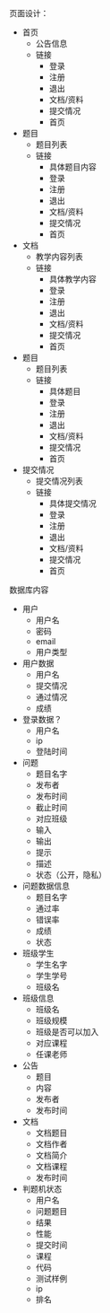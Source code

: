 页面设计：

- 首页
  - 公告信息
  - 链接
    - 登录
    - 注册
    - 退出
    - 文档/资料
    - 提交情况
    - 首页
- 题目
  - 题目列表
  - 链接
    - 具体题目内容
    - 登录
    - 注册
    - 退出
    - 文档/资料
    - 提交情况
    - 首页
- 文档
  - 教学内容列表
  - 链接
    - 具体教学内容
    - 登录
    - 注册
    - 退出
    - 文档/资料
    - 提交情况
    - 首页
- 题目
  - 题目列表
  - 链接
    - 具体题目
    - 登录
    - 注册
    - 退出
    - 文档/资料
    - 提交情况
    - 首页
- 提交情况
  - 提交情况列表
  - 链接
    - 具体提交情况
    - 登录
    - 注册
    - 退出
    - 文档/资料
    - 提交情况
    - 首页

数据库内容

- 用户
  - 用户名
  - 密码
  - email
  - 用户类型
- 用户数据
  - 用户名
  - 提交情况
  - 通过情况
  - 成绩
- 登录数据？
  - 用户名
  - ip
  - 登陆时间
- 问题
  - 题目名字
  - 发布者
  - 发布时间
  - 截止时间
  - 对应班级
  - 输入
  - 输出
  - 提示
  - 描述
  - 状态（公开，隐私）
- 问题数据信息
  - 题目名字
  - 通过率
  - 错误率
  - 成绩
  - 状态
- 班级学生
  - 学生名字
  - 学生学号
  - 班级名
- 班级信息
  - 班级名
  - 班级规模
  - 班级是否可以加入
  - 对应课程
  - 任课老师
- 公告
  - 题目
  - 内容
  - 发布者
  - 发布时间
- 文档
  - 文档题目
  - 文档作者
  - 文档简介
  - 文档课程
  - 发布时间
- 判题机状态
  - 用户名
  - 问题题目
  - 结果
  - 性能
  - 提交时间
  - 课程
  - 代码
  - 测试样例
  - ip
  - 排名



